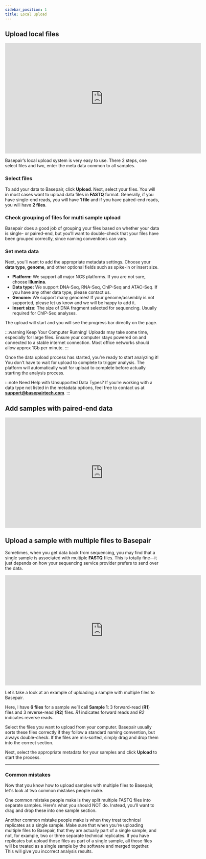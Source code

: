 ```yaml
---
sidebar_position: 1
title: Local upload
---
```



## Upload local files

<iframe width="640" height="360" src="https://www.youtube.com/embed/gVDmHGulM0Q" frameborder="0" allowfullscreen></iframe>

Basepair’s local upload system is very easy to use. There 2 steps, one select files and two, enter the meta data common to all samples.


### Select files
To add your data to Basepair, click **Upload**. Next, select your files. You will in most cases want to upload data files in **FASTQ** format. Generally, if you have single-end reads, you will have **1 file** and if you have paired-end reads, you will have **2 files**.  

### Check grouping of files for multi sample upload
Basepair does a good job of grouping your files based on whether your data is single- or paired-end, but you’ll want to double-check that your files have been grouped correctly, since naming conventions can vary.  

### Set meta data
Next, you’ll want to add the appropriate metadata settings. Choose your **data type**, **genome**, and other optional fields such as spike-in or insert size.

- **Platform:** We support all major NGS platforms. If you are not sure, choose **Illumina**.  
- **Data type:** We support DNA-Seq, RNA-Seq, ChIP-Seq and ATAC-Seq. If you have any other data type, please contact us.  
- **Genome:** We support many genomes! If your genome/assembly is not supported, please let us know and we will be happy to add it.  
- **Insert size:** The size of DNA fragment selected for sequencing. Usually required for ChIP-Seq analyses.  

The upload will start and you will see the progress bar directly on the page.  

:::warning Keep Your Computer Running!
Uploads may take some time, especially for large files. Ensure your computer stays powered on and connected to a stable internet connection. Most office networks should allow approx 1Gb per minute.
:::

Once the data upload process has started, you’re ready to start analyzing it! You don't have to wait for upload to complete to trigger analysis. The platform will automatically wait for upload to complete before actually starting the analysis process.

:::note Need Help with Unsupported Data Types?
If you’re working with a data type not listed in the metadata options, feel free to contact us at **[support@basepairtech.com](mailto:support@basepairtech.com)**.
:::

## Add samples with paired-end data

<p><span class="fr-video fr-fvc fr-dvb fr-draggable fr-active"><iframe width="640" height="360" src="https://www.youtube.com/embed/wXtVVhVllm4?&feature=youtu.be&wmode=opaque" frameborder="0" allowfullscreen="" class="fr-draggable" sandbox="allow-scripts allow-forms allow-same-origin allow-presentation"></iframe></span></p>


## Upload a sample with multiple files to Basepair

Sometimes, when you get data back from sequencing, you may find that a single sample is associated with multiple **FASTQ** files. This is totally fine—it just depends on how your sequencing service provider prefers to send over the data.

<iframe width="640" height="360" src="https://www.youtube.com/embed/mhLJ9UeDIPM" frameborder="0" allowfullscreen></iframe>

Let’s take a look at an example of uploading a sample with multiple files to Basepair.

Here, I have **6 files** for a sample we’ll call **Sample 1**: 3 forward-read (**R1**) files and 3 reverse-read (**R2**) files. *R1* indicates forward reads and *R2* indicates reverse reads.

Select the files you want to upload from your computer. Basepair usually sorts these files correctly if they follow a standard naming convention, but always double-check. If the files are mis-sorted, simply drag and drop them into the correct section.

Next, select the appropriate metadata for your samples and click **Upload** to start the process.

---
### Common mistakes

Now that you know how to upload samples with multiple files to Basepair, let's look at two common mistakes people make.

One common mistake people make is they split multiple FASTQ files into separate samples. Here's what you should NOT do. Instead, you'll want to drag and drop these into one sample section.

Another common mistake people make is when they treat technical replicates as a single sample. Make sure that when you're uploading multiple files to Basepair, that they are actually part of a single sample, and not, for example, two or three separate technical replicates. If you have replicates but upload those files as part of a single sample, all those files will be treated as a single sample by the software and merged together. This will give you incorrect analysis results.
